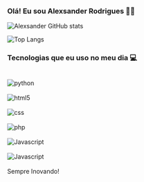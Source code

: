 ### Olá! Eu sou Alexsander Rodrigues 👋🏿

![Alexsander GitHub stats](https://github-readme-stats.vercel.app/api?username=Alexsanderro&show_icons=true&theme=radical)

![Top Langs](https://github-readme-stats.vercel.app/api/top-langs/?username=Alexsanderro&layout=compact)

### Tecnologias que eu uso no meu dia 💻
<div style='display: inlineblock'><br/>
    <img align="center" alt="python" src="https://img.shields.io/badge/Python-3776AB?style=for-the-badge&logo=python&logoColor=white"/>
    </br></br>
    <img align="center" alt="html5" src="https://img.shields.io/badge/HTML5-E34F26?style=for-the-badge&logo=html5&logoColor=white"/>
    </br></br>
    <img align="center" alt="css" src="https://img.shields.io/badge/CSS3-1572B6?style=for-the-badge&logo=css3&logoColor=white"/>
    </br></br>
    <img align="center" alt="php" src="https://img.shields.io/badge/PHP-777BB4?style=for-the-badge&logo=php&logoColor=white"/>
    </br></br>
    <img align="center" alt="Javascript" src="https://img.shields.io/badge/JavaScript-323330?style=for-the-badge&logo=javascript&logoColor=F7DF1E"/>
    </br></br>
    <img align="center" alt="Javascript" src="https://img.shields.io/badge/SQLite-07405E?style=for-the-badge&logo=sqlite&logoColor=white"/>
</div>
</br>
Sempre Inovando!
